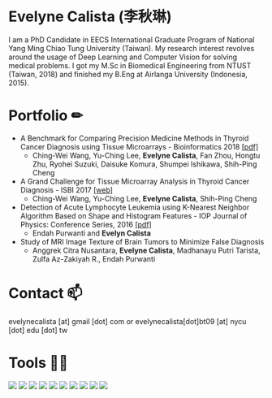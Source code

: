 <!-- ### Hi there 👋


**EvelyneCalista/EvelyneCalista** is a ✨ _special_ ✨ repository because its `README.md` (this file) appears on your GitHub profile.

Here are some ideas to get you started:

- 🔭 I’m currently working on ...
- 🌱 I’m currently learning ...
- 👯 I’m looking to collaborate on ...
- 🤔 I’m looking for help with ...
- 💬 Ask me about ...
- 📫 How to reach me: ...
- 😄 Pronouns: ...
- ⚡ Fun fact: ...
-->
# Evelyne Calista (李秋琳)
I am a PhD Candidate in EECS International Graduate Program of National Yang Ming Chiao Tung University (Taiwan). My research interest revolves around
the usage of Deep Learning and Computer Vision for solving medical problems. I got my M.Sc in Biomedical
Engineering from NTUST (Taiwan, 2018) and finished my B.Eng at Airlanga University (Indonesia, 2015). 

# Portfolio ✏
- A Benchmark for Comparing Precision Medicine Methods in Thyroid Cancer Diagnosis using Tissue Microarrays - Bioinformatics 2018 [[pdf]](https://academic.oup.com/bioinformatics/article/34/10/1767/4774301)
  - Ching-Wei Wang, Yu-Ching Lee, **Evelyne Calista**, Fan Zhou, Hongtu Zhu, Ryohei Suzuki, Daisuke Komura, Shumpei Ishikawa, Shih-Ping Cheng
- A Grand Challenge for Tissue Microarray Analysis in Thyroid Cancer Diagnosis - ISBI 2017 [[web]](http://www-o.ntust.edu.tw/~cvmi/ISBI2017/)
  - Ching-Wei Wang, Yu-Ching Lee, **Evelyne Calista**, Shih-Ping Cheng
- Detection of Acute Lymphocyte Leukemia using K-Nearest Neighbor Algorithm Based on Shape and Histogram Features - IOP Journal of Physics: Conference Series, 2016 [[pdf]](https://iopscience.iop.org/article/10.1088/1742-6596/853/1/012011)
  - Endah Purwanti and **Evelyn Calista**
- Study of MRI Image Texture of Brain Tumors to Minimize False Diagnosis
  - Anggrek Citra Nusantara, **Evelyne Calista**, Madhanayu Putri Tarista, Zulfa Az-Zakiyah R., Endah Purwanti

# Contact 📫
evelynecalista [at] gmail [dot] com or evelynecalista[dot]bt09 [at] nycu [dot] edu [dot] tw

# Tools 👩‍💻
![](https://img.shields.io/badge/Ubuntu-E95420?style=for-the-badge&logo=ubuntu&logoColor=white)
![](https://img.shields.io/badge/Java-ED8B00?style=for-the-badge&logo=java&logoColor=white)
![](https://img.shields.io/badge/Python-3776AB?style=for-the-badge&logo=python&logoColor=white)
![](https://img.shields.io/badge/PyTorch-EE4C2C?style=for-the-badge&logo=PyTorch&logoColor=white)
![](https://img.shields.io/badge/LaTeX-47A141?style=for-the-badge&logo=LaTeX&logoColor=white)
![](https://img.shields.io/badge/Pandas-2C2D72?style=for-the-badge&logo=pandas&logoColor=white)
![](https://img.shields.io/badge/Numpy-777BB4?style=for-the-badge&logo=numpy&logoColor=white)
![](https://img.shields.io/badge/scikit_learn-F7931E?style=for-the-badge&logo=scikit-learn&logoColor=white)
![](https://img.shields.io/badge/Docker-2CA5E0?style=for-the-badge&logo=docker&logoColor=white)
![](https://img.shields.io/badge/conda-342B029.svg?&style=for-the-badge&logo=anaconda&logoColor=white)
<!-- ![](https://img.shields.io/badge/<code>-<python>-informational?style=flat&logo=<LOGO_NAME>&logoColor=white&color=2bbc8a)-->


